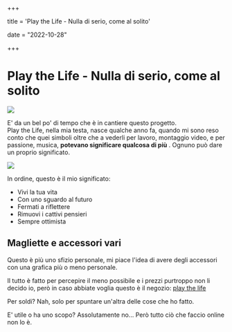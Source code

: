 +++

title = 'Play the Life - Nulla di serio, come al solito'

date = "2022-10-28"

+++

# Play the Life - Nulla di serio, come al solito

![](https://res.cloudinary.com/presobene/image/upload/v1666989013/Storie_oavmjm.png)

E' da un bel po' di tempo che è in cantiere questo progetto. \
Play the Life, nella mia testa, nasce qualche anno fa, quando mi sono reso conto che quei simboli oltre che a vederli per lavoro, montaggio video, e per passione, musica, **potevano significare qualcosa di più** . Ognuno può dare un proprio significato.

![](https://res.cloudinary.com/presobene/image/upload/v1661612153/Wallpaper_gnepgh.png)

In ordine, questo è il mio significato:

- Vivi la tua vita 
- Con uno sguardo al futuro 
- Fermati a riflettere 
- Rimuovi i cattivi pensieri
- Sempre ottimista

## Magliette e accessori vari
Questo è più uno sfizio personale, mi piace l'idea di avere degli accessori con una grafica più o meno personale.

Il tutto è fatto per percepire il meno possibile e i prezzi purtroppo non li decido io, però in caso abbiate voglia questo è il negozio: [play the life](https://play-the-life.myspreadshop.it/)

Per soldi? Nah, solo per spuntare un'altra delle cose che ho fatto.

E' utile o ha uno scopo? Assolutamente no... Però tutto ciò che faccio online non lo è.